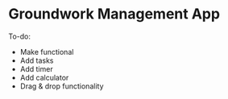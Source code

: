 # Groundwork Management App

To-do:

- Make functional
- Add tasks
- Add timer
- Add calculator
- Drag & drop functionality

